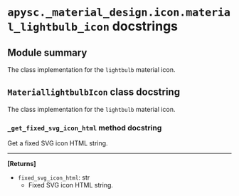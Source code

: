 # `apysc._material_design.icon.material_lightbulb_icon` docstrings

## Module summary

The class implementation for the `lightbulb` material icon.

## `MateriallightbulbIcon` class docstring

The class implementation for the `lightbulb` material icon.

### `_get_fixed_svg_icon_html` method docstring

Get a fixed SVG icon HTML string.<hr>

**[Returns]**

- `fixed_svg_icon_html`: str
  - Fixed SVG icon HTML string.
